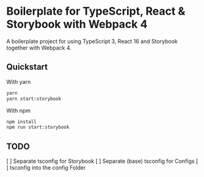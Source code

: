 # Boilerplate for TypeScript, React & Storybook with Webpack 4

A boilerplate project for using TypeScript 3, React 16 and Storybook together with Webpack 4.

## Quickstart

With yarn

```bash
yarn
yarn start:storybook
```

With npm

```bash
npm install
npm run start:storybook
```

## TODO

[ ] Separate tsconfig for Storybook
[ ] Separate (base) tsconfig for Configs
[ ] tsconfig into the config Folder